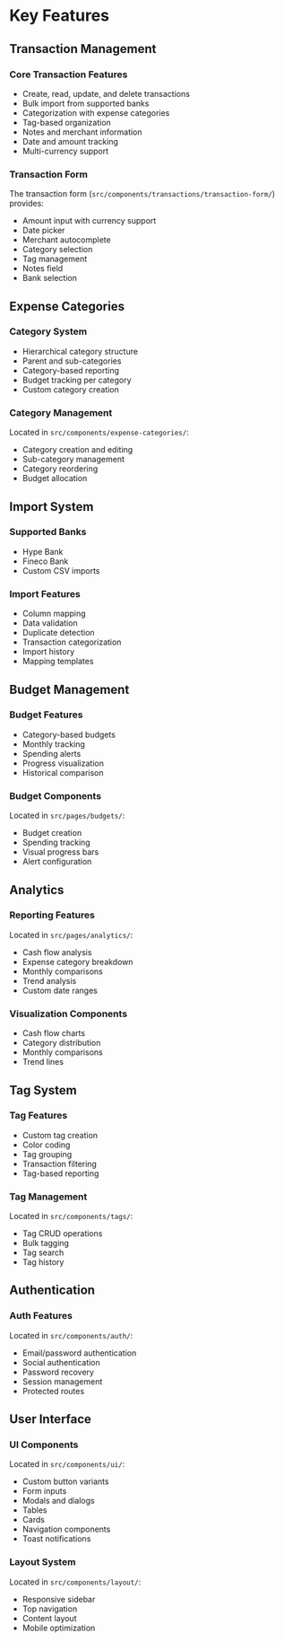 # Key Features

## Transaction Management

### Core Transaction Features
- Create, read, update, and delete transactions
- Bulk import from supported banks
- Categorization with expense categories
- Tag-based organization
- Notes and merchant information
- Date and amount tracking
- Multi-currency support

### Transaction Form
The transaction form (`src/components/transactions/transaction-form/`) provides:
- Amount input with currency support
- Date picker
- Merchant autocomplete
- Category selection
- Tag management
- Notes field
- Bank selection

## Expense Categories

### Category System
- Hierarchical category structure
- Parent and sub-categories
- Category-based reporting
- Budget tracking per category
- Custom category creation

### Category Management
Located in `src/components/expense-categories/`:
- Category creation and editing
- Sub-category management
- Category reordering
- Budget allocation

## Import System

### Supported Banks
- Hype Bank
- Fineco Bank
- Custom CSV imports

### Import Features
- Column mapping
- Data validation
- Duplicate detection
- Transaction categorization
- Import history
- Mapping templates

## Budget Management

### Budget Features
- Category-based budgets
- Monthly tracking
- Spending alerts
- Progress visualization
- Historical comparison

### Budget Components
Located in `src/pages/budgets/`:
- Budget creation
- Spending tracking
- Visual progress bars
- Alert configuration

## Analytics

### Reporting Features
Located in `src/pages/analytics/`:
- Cash flow analysis
- Expense category breakdown
- Monthly comparisons
- Trend analysis
- Custom date ranges

### Visualization Components
- Cash flow charts
- Category distribution
- Monthly comparisons
- Trend lines

## Tag System

### Tag Features
- Custom tag creation
- Color coding
- Tag grouping
- Transaction filtering
- Tag-based reporting

### Tag Management
Located in `src/components/tags/`:
- Tag CRUD operations
- Bulk tagging
- Tag search
- Tag history

## Authentication

### Auth Features
Located in `src/components/auth/`:
- Email/password authentication
- Social authentication
- Password recovery
- Session management
- Protected routes

## User Interface

### UI Components
Located in `src/components/ui/`:
- Custom button variants
- Form inputs
- Modals and dialogs
- Tables
- Cards
- Navigation components
- Toast notifications

### Layout System
Located in `src/components/layout/`:
- Responsive sidebar
- Top navigation
- Content layout
- Mobile optimization
